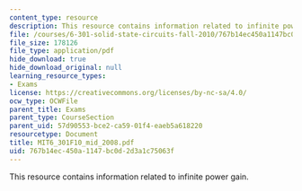 ```yaml
---
content_type: resource
description: This resource contains information related to infinite power gain.
file: /courses/6-301-solid-state-circuits-fall-2010/767b14ec450a1147bc0d2d3a1c75063f_MIT6_301F10_mid_2008.pdf
file_size: 178126
file_type: application/pdf
hide_download: true
hide_download_original: null
learning_resource_types:
- Exams
license: https://creativecommons.org/licenses/by-nc-sa/4.0/
ocw_type: OCWFile
parent_title: Exams
parent_type: CourseSection
parent_uid: 57d90553-bce2-ca59-01f4-eaeb5a618220
resourcetype: Document
title: MIT6_301F10_mid_2008.pdf
uid: 767b14ec-450a-1147-bc0d-2d3a1c75063f
---
```

This resource contains information related to infinite power gain.